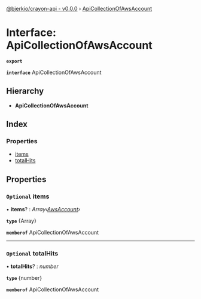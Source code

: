 [@bjerkio/crayon-api - v0.0.0](../README.md) › [ApiCollectionOfAwsAccount](apicollectionofawsaccount.md)

# Interface: ApiCollectionOfAwsAccount

**`export`** 

**`interface`** ApiCollectionOfAwsAccount

## Hierarchy

* **ApiCollectionOfAwsAccount**

## Index

### Properties

* [items](apicollectionofawsaccount.md#optional-items)
* [totalHits](apicollectionofawsaccount.md#optional-totalhits)

## Properties

### `Optional` items

• **items**? : *Array‹[AwsAccount](../modules/awsaccount.md)›*

**`type`** {Array<AwsAccount>}

**`memberof`** ApiCollectionOfAwsAccount

___

### `Optional` totalHits

• **totalHits**? : *number*

**`type`** {number}

**`memberof`** ApiCollectionOfAwsAccount
